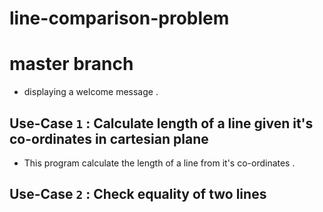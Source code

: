# line-comparison-problem

# master branch 
- displaying a welcome message . 


## **Use-Case `1` : Calculate length of a line given it's co-ordinates in cartesian plane**
- This program calculate the length of a line from it's co-ordinates . 


## **Use-Case `2` : Check equality of two lines** 